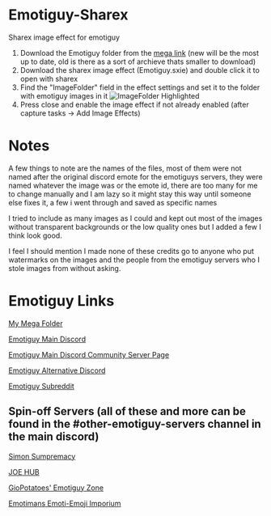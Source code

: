 # Emotiguy-Sharex
Sharex image effect for emotiguy

1. Download the Emotiguy folder from the [mega link](https://mega.nz/folder/ncQWyK6K#8tQ-FygmUxt_f3MVhNp4ZQ) (new will be the most up to date, old is there as a sort of archieve thats smaller to download)
2. Download the sharex image effect (Emotiguy.sxie) and double click it to open with sharex
3. Find the "ImageFolder" field in the effect settings and set it to the folder with emotiguy images in it
    ![ImageFolder Highlighted](https://catgirls.dance/RSzBm3AzhIPo.png)
4. Press close and enable the image effect if not already enabled (after capture tasks -> Add Image Effects)

# Notes
A few things to note are the names of the files, most of them were not named after the original discord emote for the emotiguys servers, they were named whatever the image was or the emote id, there are too many for me to change manually and I am lazy so it might stay this way until someone else fixes it, a few i went through and saved as specific names

I tried to include as many images as I could and kept out most of the images without transparent backgrounds or the low quality ones but I added a few I think look good.

I feel I should mention I made none of these credits go to anyone who put watermarks on the images and the people from the emotiguy servers who I stole images from without asking.

# Emotiguy Links
[My Mega Folder](https://mega.nz/folder/ncQWyK6K#8tQ-FygmUxt_f3MVhNp4ZQ)

[Emotiguy Main Discord](https://discord.gg/emotiguy)

[Emotiguy Main Discord Community Server Page](https://discord.com/servers/emotiguy-emotes-772459755633377310)

[Emotiguy Alternative Discord](https://discord.gg/XbfX6BFpY6)

[Emotiguy Subreddit](https://www.reddit.com/r/emotiguy)


## Spin-off Servers (all of these and more can be found in the #other-emotiguy-servers channel in the main discord)

[Simon Sumpremacy](https://discord.gg/MccbBUHUFE)

[JOE HUB](https://discord.gg/ZZVgB5qRze)

[GioPotatoes' Emotiguy Zone](https://discord.gg/azpr5BuSzs)

[Emotimans Emoti-Emoji Imporium](https://discord.gg/Ny9jbk8HFe)

